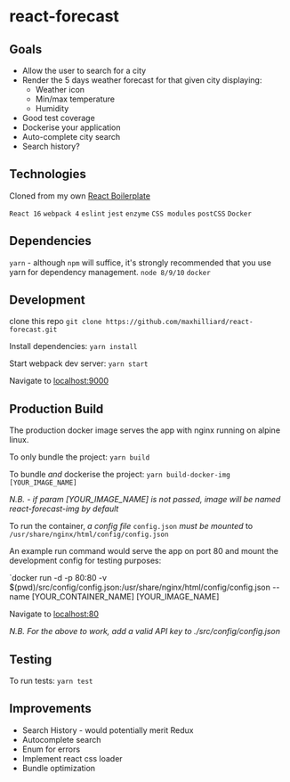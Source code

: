 # react-forecast

## Goals
- Allow the user to search for a city
- Render the 5 days weather forecast for that given city displaying:
    - Weather icon
    - Min/max temperature
    - Humidity
- Good test coverage
- Dockerise your application
- Auto-complete city search
- Search history?

## Technologies
Cloned from my own [React Boilerplate](https://github.com/maxhilliard/react-boilerplate)

`React 16` `webpack 4` `eslint` `jest` `enzyme` `CSS modules` `postCSS` `Docker`

## Dependencies

`yarn` - although `npm` will suffice, it's strongly recommended that you use yarn for dependency management.
`node 8/9/10`
`docker`

## Development
clone this repo `git clone https://github.com/maxhilliard/react-forecast.git`

Install dependencies: `yarn install`

Start webpack dev server: `yarn start`

Navigate to [localhost:9000](http://localhost:9000)

## Production Build

The production docker image serves the app with nginx running on alpine linux.

To only bundle the project: `yarn build`

To bundle *and* dockerise the project: `yarn build-docker-img [YOUR_IMAGE_NAME]`

*N.B. - if param [YOUR_IMAGE_NAME] is not passed, image will be named react-forecast-img by default*

To run the container, _a config file_ `config.json` _must be mounted_ to `/usr/share/nginx/html/config/config.json`

An example run command would serve the app on port 80 and mount the development config for testing purposes:

`docker run -d -p 80:80 -v $(pwd)/src/config/config.json:/usr/share/nginx/html/config/config.json --name [YOUR_CONTAINER_NAME] [YOUR_IMAGE_NAME]

Navigate to [localhost:80](http://localhost:80)

*N.B. For the above to work, add a valid API key to ./src/config/config.json*

## Testing
To run tests: `yarn test`

## Improvements

- Search History - would potentially merit Redux
- Autocomplete search
- Enum for errors
- Implement react css loader
- Bundle optimization